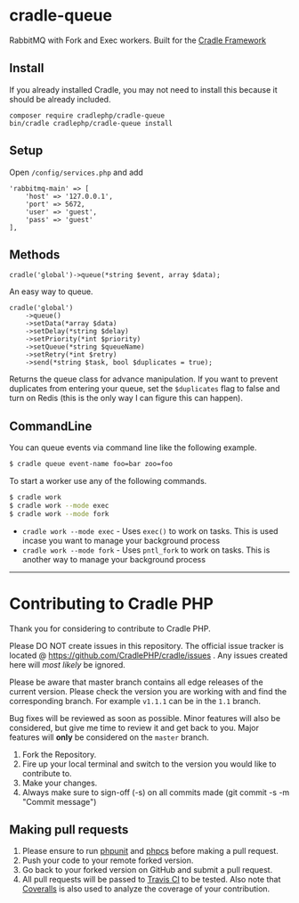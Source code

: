 # cradle-queue

RabbitMQ with Fork and Exec workers. Built for the [Cradle Framework](https://cradlephp.github.io/)

## Install

If you already installed Cradle, you may not need to install this because it
should be already included.

```
composer require cradlephp/cradle-queue
bin/cradle cradlephp/cradle-queue install
```

## Setup

Open `/config/services.php` and add

```
'rabbitmq-main' => [
    'host' => '127.0.0.1',
    'port' => 5672,
    'user' => 'guest',
    'pass' => 'guest'
],
```

## Methods

```
cradle('global')->queue(*string $event, array $data);
```

An easy way to queue.

```
cradle('global')
    ->queue()
    ->setData(*array $data)
    ->setDelay(*string $delay)
    ->setPriority(*int $priority)
    ->setQueue(*string $queueName)
    ->setRetry(*int $retry)
    ->send(*string $task, bool $duplicates = true);
```

Returns the queue class for advance manipulation. If you want to prevent
duplicates from entering your queue, set the `$duplicates` flag to false and
turn on Redis (this is the only way I can figure this can happen).

## CommandLine

You can queue events via command line like the following example.

```bash
$ cradle queue event-name foo=bar zoo=foo
```

To start a worker use any of the following commands.

```bash
$ cradle work
$ cradle work --mode exec
$ cradle work --mode fork
```

 - `cradle work --mode exec` - Uses `exec()` to work on tasks. This is used incase you want to manage your background process
 - `cradle work --mode fork` - Uses `pntl_fork` to work on tasks. This is another way to manage your background process

 ----

 <a name="contributing"></a>
 # Contributing to Cradle PHP

 Thank you for considering to contribute to Cradle PHP.

 Please DO NOT create issues in this repository. The official issue tracker is located @ https://github.com/CradlePHP/cradle/issues . Any issues created here will *most likely* be ignored.

 Please be aware that master branch contains all edge releases of the current version. Please check the version you are working with and find the corresponding branch. For example `v1.1.1` can be in the `1.1` branch.

 Bug fixes will be reviewed as soon as possible. Minor features will also be considered, but give me time to review it and get back to you. Major features will **only** be considered on the `master` branch.

 1. Fork the Repository.
 2. Fire up your local terminal and switch to the version you would like to
 contribute to.
 3. Make your changes.
 4. Always make sure to sign-off (-s) on all commits made (git commit -s -m "Commit message")

 ## Making pull requests

 1. Please ensure to run [phpunit](https://phpunit.de/) and
 [phpcs](https://github.com/squizlabs/PHP_CodeSniffer) before making a pull request.
 2. Push your code to your remote forked version.
 3. Go back to your forked version on GitHub and submit a pull request.
 4. All pull requests will be passed to [Travis CI](https://travis-ci.org/CradlePHP/cradle-queue) to be tested. Also note that [Coveralls](https://coveralls.io/github/CradlePHP/cradle-queue) is also used to analyze the coverage of your contribution.
